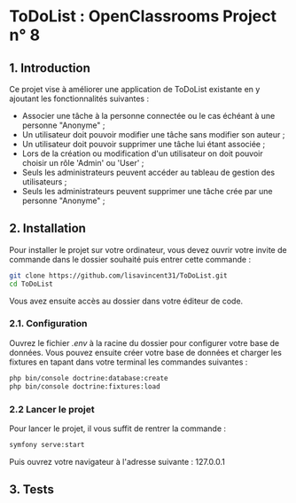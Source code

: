 # ToDoList : OpenClassrooms Project n° 8

## 1. Introduction

Ce projet vise à améliorer une application de ToDoList existante en y ajoutant les fonctionnalités suivantes :

- Associer une tâche à la personne connectée ou le cas échéant à une personne "Anonyme" ;
- Un utilisateur doit pouvoir modifier une tâche sans modifier son auteur ;
- Un utilisateur doit pouvoir supprimer une tâche lui étant associée ;
- Lors de la création ou modification d'un utilisateur on doit pouvoir choisir un rôle 'Admin' ou 'User' ;
- Seuls les administrateurs peuvent accéder au tableau de gestion des utilisateurs ;
- Seuls les administrateurs peuvent supprimer une tâche crée par une personne "Anonyme" ;

## 2. Installation

Pour installer le projet sur votre ordinateur, vous devez ouvrir votre invite de commande dans le dossier souhaité puis entrer cette commande :

```bash
git clone https://github.com/lisavincent31/ToDoList.git
cd ToDoList
```

Vous avez ensuite accès au dossier dans votre éditeur de code.

### 2.1. Configuration

Ouvrez le fichier *.env* à la racine du dossier pour configurer votre base de données.
Vous pouvez ensuite créer votre base de données et charger les fixtures en tapant dans votre terminal les commandes suivantes : 

```bash
php bin/console doctrine:database:create
php bin/console doctrine:fixtures:load
```

### 2.2 Lancer le projet

Pour lancer le projet, il vous suffit de rentrer la commande : 

```bash
symfony serve:start
```

Puis ouvrez votre navigateur à l'adresse suivante : 127.0.0.1

## 3. Tests
